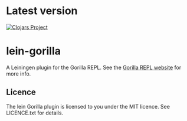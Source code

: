 # Latest version
[![Clojars Project](https://img.shields.io/clojars/v/org.clojars.gscacco/lein-gorilla.svg)](https://clojars.org/org.clojars.gscacco/lein-gorilla)

# lein-gorilla

A Leiningen plugin for the Gorilla REPL. See the [Gorilla REPL website](http://gorilla-repl.org)
for more info.

## Licence

The lein Gorilla plugin is licensed to you under the MIT licence. See LICENCE.txt for details.
